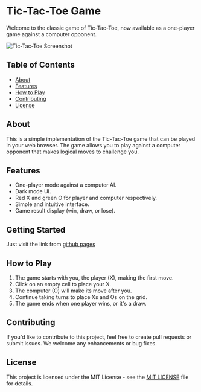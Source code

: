 # Tic-Tac-Toe Game

Welcome to the classic game of Tic-Tac-Toe, now available as a one-player game against a computer opponent.

![Tic-Tac-Toe Screenshot](https://github.com/TheAkshantSaini/Tic-Tac-Toe/assets/92256182/5300a2dd-f4e4-4d3a-be6a-ef54119df941)


## Table of Contents

- [About](#about)
- [Features](#features)
- [How to Play](#how-to-play)
- [Contributing](#contributing)
- [License](#license)

## About

This is a simple implementation of the Tic-Tac-Toe game that can be played in your web browser. The game allows you to play against a computer opponent that makes logical moves to challenge you.

## Features

- One-player mode against a computer AI.
- Dark mode UI.
- Red X and green O for player and computer respectively.
- Simple and intuitive interface.
- Game result display (win, draw, or lose).

## Getting Started

Just visit the link from [github pages](https://theakshantsaini.github.io/Tic-Tac-Toe/)

## How to Play

1. The game starts with you, the player (X), making the first move.
2. Click on an empty cell to place your X.
3. The computer (O) will make its move after you.
4. Continue taking turns to place Xs and Os on the grid.
5. The game ends when one player wins, or it's a draw.

## Contributing

If you'd like to contribute to this project, feel free to create pull requests or submit issues. We welcome any enhancements or bug fixes.

## License

This project is licensed under the MIT License - see the [MIT LICENSE](https://github.com/TheAkshantSaini/Tic-Tac-Toe/blob/main/LICENSE) file for details.
